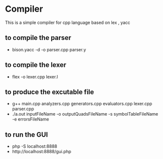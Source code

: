 # Compiler
This is a simple compiler for cpp language based on lex , yacc 
## to compile the parser
- bison.yacc -d -o parser.cpp parser.y
## to compile the lexer
- flex -o lexer.cpp lexer.l

## to produce the excutable file
- g++ main.cpp analyzers.cpp generators.cpp evaluators.cpp lexer.cpp parser.cpp 
- ./a.out inputFileName -o outputQuadsFileName -s symbolTableFileName -e errorsFileName

## to run the GUI
- php -S localhost:8888
- http://localhost:8888/gui.php

